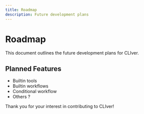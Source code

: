 ```yaml
---
title: Roadmap
description: Future development plans
---
```


# Roadmap

This document outlines the future development plans for CLIver.

## Planned Features

- Builtin tools
- Builtin workflows
- Conditional workflow
- Others ?

Thank you for your interest in contributing to CLIver!